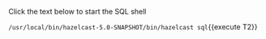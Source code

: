 Click the text below to start the SQL shell

`/usr/local/bin/hazelcast-5.0-SNAPSHOT/bin/hazelcast sql`{{execute T2}}